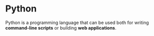 # Python











Python is a programming language that can be used both for writing **command-line scripts** or building **web applications**.